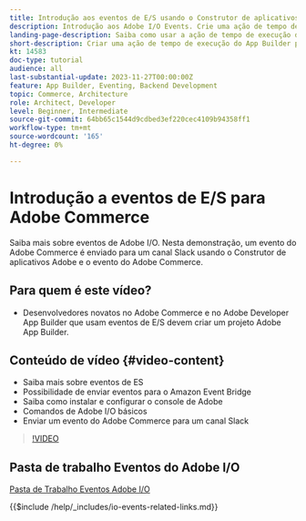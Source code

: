 ```yaml
---
title: Introdução aos eventos de E/S usando o Construtor de aplicativos Adobe e o Adobe Commerce
description: Introdução aos Adobe I/O Events. Crie uma ação de tempo de execução do App Builder para eventos do Adobe Commerce.
landing-page-description: Saiba como usar a ação de tempo de execução do App Builder para Eventos do Adobe Commerce.
short-description: Criar uma ação de tempo de execução do App Builder para eventos do Adobe Commerce.
kt: 14583
doc-type: tutorial
audience: all
last-substantial-update: 2023-11-27T00:00:00Z
feature: App Builder, Eventing, Backend Development
topic: Commerce, Architecture
role: Architect, Developer
level: Beginner, Intermediate
source-git-commit: 64bb65c1544d9cdbed3ef220cec4109b94358ff1
workflow-type: tm+mt
source-wordcount: '165'
ht-degree: 0%

---
```


# Introdução a eventos de E/S para Adobe Commerce

Saiba mais sobre eventos de Adobe I/O. Nesta demonstração, um evento do Adobe Commerce é enviado para um canal Slack usando o Construtor de aplicativos Adobe e o evento do Adobe Commerce.

## Para quem é este vídeo?

* Desenvolvedores novatos no Adobe Commerce e no Adobe Developer App Builder que usam eventos de E/S devem criar um projeto Adobe App Builder.

## Conteúdo de vídeo {#video-content}

* Saiba mais sobre eventos de ES
* Possibilidade de enviar eventos para o Amazon Event Bridge
* Saiba como instalar e configurar o console de Adobe
* Comandos de Adobe I/O básicos
* Enviar um evento do Adobe Commerce para um canal Slack

>[!VIDEO](https://video.tv.adobe.com/v/3425834?learn=on)

## Pasta de trabalho Eventos do Adobe I/O

[Pasta de Trabalho Eventos Adobe I/O](../assets/io-events/IO-Events-Workbook.pdf)

{{$include /help/_includes/io-events-related-links.md}}
